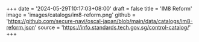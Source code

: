 +++
date = '2024-05-29T10:17:03+08:00'
draft = false
title = 'IM8 Reform'
image = 'images/catalogs/im8-reform.png'
github = 'https://github.com/secure-navi/oscal-japan/blob/main/data/catalogs/im8-reform.json'
source = 'https://info.standards.tech.gov.sg/control-catalog/'
+++
